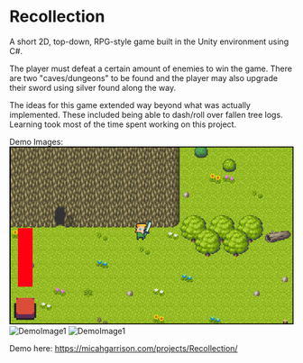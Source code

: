 # Recollection

A short 2D, top-down, RPG-style game built in the Unity environment using C#. 

The player must defeat a certain amount of enemies to win the game. There are two "caves/dungeons" to be found and the player may also upgrade their sword using silver found along the way.

The ideas for this game extended way beyond what was actually implemented. These included being able to dash/roll over fallen tree logs. Learning took most of the time spent working on this project. 

Demo Images:
![DemoImage1](https://github.com/g-micah/Recollection/blob/master/Artwork/DemoImages/DemoImage1.png)
![DemoImage1]()
![DemoImage1]()

Demo here: https://micahgarrison.com/projects/Recollection/
